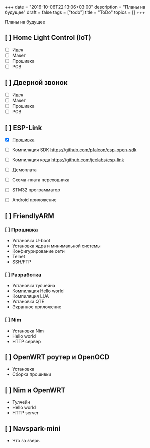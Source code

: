 +++
date = "2016-10-06T22:13:06+03:00"
description = "Планы на будущее"
draft = false
tags = ["todo"]
title = "ToDo"
topics = []
+++

Планы на будущее

<!--more-->

## [ ] Home Light Control (IoT)

  * [ ] Идея
  * [ ] Макет
  * [ ] Прошивка
  * [ ] PCB

## [ ] Дверной звонок

  * [ ] Идея
  * [ ] Макет
  * [ ] Прошивка
  * [ ] PCB

## [ ] ESP-Link 

  * [x] [Прошивка](/post/esp-link-flash)
  * [ ] Компиляция SDK https://github.com/pfalcon/esp-open-sdk
  * [ ] Компиляция кода https://github.com/jeelabs/esp-link
  * [ ] Демоплата
  * [ ] Схема-плата переходника
  * [ ] STM32 программатор
  * [ ] Android приложение


## [ ] FriendlyARM

### [ ] Прошивка

  * Установка U-boot
  * Установка ядра и минимальной системы
  * Конфигурирование сети
  * Telnet
  * SSH/FTP

### [ ] Разработка

  * Установка тулчейна
  * Компиляция Hello world
  * Компиляция LUA
  * Установка QTE
  * Экранное приложение

### [ ] Nim

  * Установка Nim
  * Hello world
  * HTTP сервер

## [ ] OpenWRT роутер и OpenOCD

  * Установка
  * Сборка прошивки


## [ ] Nim и OpenWRT

  * Тулчейн
  * Hello world
  * HTTP server


## [ ] Navspark-mini

  * Что за зверь

